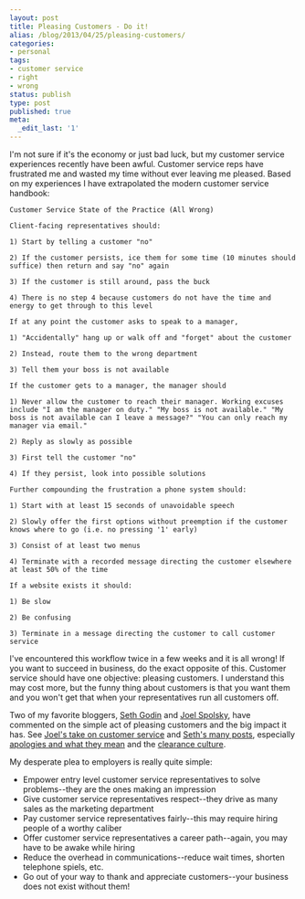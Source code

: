 ```yaml
---
layout: post
title: Pleasing Customers - Do it!
alias: /blog/2013/04/25/pleasing-customers/
categories:
- personal
tags:
- customer service
- right
- wrong
status: publish
type: post
published: true
meta:
  _edit_last: '1'
---
```

I'm not sure if it's the economy or just bad luck, but my customer service experiences recently have been awful. Customer service reps have frustrated me and wasted my time without ever leaving me pleased. Based on my experiences I have extrapolated the modern customer service handbook:

    Customer Service State of the Practice (All Wrong)

    Client-facing representatives should:

    1) Start by telling a customer "no"

    2) If the customer persists, ice them for some time (10 minutes should suffice) then return and say "no" again

    3) If the customer is still around, pass the buck

    4) There is no step 4 because customers do not have the time and energy to get through to this level

    If at any point the customer asks to speak to a manager,

    1) "Accidentally" hang up or walk off and "forget" about the customer

    2) Instead, route them to the wrong department

    3) Tell them your boss is not available

    If the customer gets to a manager, the manager should

    1) Never allow the customer to reach their manager. Working excuses include "I am the manager on duty." "My boss is not available." "My boss is not available can I leave a message?" "You can only reach my manager via email."

    2) Reply as slowly as possible

    3) First tell the customer "no"

    4) If they persist, look into possible solutions

    Further compounding the frustration a phone system should:

    1) Start with at least 15 seconds of unavoidable speech

    2) Slowly offer the first options without preemption if the customer knows where to go (i.e. no pressing '1' early)

    3) Consist of at least two menus

    4) Terminate with a recorded message directing the customer elsewhere at least 50% of the time

    If a website exists it should:

    1) Be slow

    2) Be confusing

    3) Terminate in a message directing the customer to call customer service

I've encountered this workflow twice in a few weeks and it is all wrong! If you want to succeed in business, do the exact opposite of this. Customer service should have one objective: pleasing customers. I understand this may cost more, but the funny thing about customers is that you want them and you won't get that when your representatives run all customers off.

Two of my favorite bloggers, <a title="Seth Godin" href="http://sethgodin.typepad.com/" target="_blank">Seth Godin</a> and <a title="Joel On Software" href="http://www.joelonsoftware.com/" target="_blank">Joel Spolsky</a>, have commented on the simple act of pleasing customers and the big impact it has. See <a title="Joel on Software: Excellent Customer Service" href="http://www.joelonsoftware.com/articles/customerservice.html" target="_blank">Joel's take on customer service</a> and <a title="Google search of Seth Godin's site" href="http://www.google.com/search?hl=en&amp;safe=off&amp;domains=http%3A%2F%2Fsethgodin.typepad.com%2F&amp;sitesearch=http%3A%2F%2Fsethgodin.typepad.com%2F&amp;q=customer+service+site%3Ahttp%3A%2F%2Fsethgodin.typepad.com%2F&amp;btnG=Search&amp;sitesearch=http%3A%2F%2Fsethgodin.typepad.com%2F" target="_blank">Seth's many posts</a>, especially <a title="Seth Godin Apologies Ranked" href="http://sethgodin.typepad.com/seths_blog/2007/02/apologies_ranke.html" target="_blank">apologies and what they mean</a> and the <a title="Seth Godin Creating a Clearance Culture" href="http://sethgodin.typepad.com/seths_blog/2008/11/creating-a-clea.html" target="_blank">clearance culture</a>.

My desperate plea to employers is really quite simple:

 * Empower entry level customer service representatives to solve problems--they are the ones making an impression
 * Give customer service representatives respect--they drive as many sales as the marketing department
 * Pay customer service representatives fairly--this may require hiring people of a worthy caliber
 * Offer customer service representatives a career path--again, you may have to be awake while hiring
 * Reduce the overhead in communications--reduce wait times, shorten telephone spiels, etc.
 * Go out of your way to thank and appreciate customers--your business does not exist without them!
